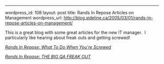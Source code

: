 --- 
wordpress_id: 108
layout: post
title: Rands In Repose Articles on Management
wordpress_url: http://blog.sideline.ca/2005/03/01/rands-in-repose-articles-on-management/

<p>This is a great blog with some great articles for the new IT manager.  I particularly like hearing about freak outs and getting screwed!</p><p><a href="http://www.randsinrepose.com/archives/2004/07/10/what_to_do_when_youre_screwed.html"><em>Rands In Repose: What To Do When You're Screwed</em></a></p><em><p><a href="http://www.randsinrepose.com/archives/2002/06/17/the_big_qa_freak_out.html">Rands In Repose: THE BIG QA FREAK OUT</a></p></em>
